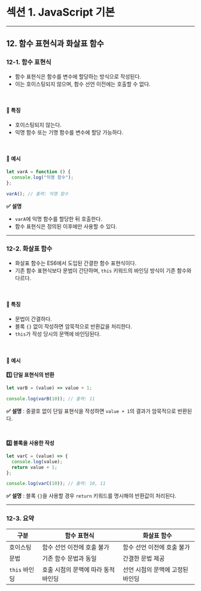 # 섹션 1. JavaScript 기본

---

## 12. 함수 표현식과 화살표 함수

### 12-1. 함수 표현식

- 함수 표현식은 함수를 변수에 할당하는 방식으로 작성된다.
- 이는 호이스팅되지 않으며, 함수 선언 이전에는 호출할 수 없다.

<br>

#### 📌 특징

- 호이스팅되지 않는다.
- 익명 함수 또는 기명 함수를 변수에 할당 가능하다.

<br>

#### 📌 예시

```javascript
let varA = function () {
  console.log("익명 함수");
};

varA(); // 출력: 익명 함수
```

**✅ 설명**

- `varA`에 익명 함수를 할당한 뒤 호출한다.
- 함수 표현식은 정의된 이후에만 사용할 수 있다.

---

### 12-2. 화살표 함수

- 화살표 함수는 ES6에서 도입된 간결한 함수 표현식이다.
- 기존 함수 표현식보다 문법이 간단하며, `this` 키워드의 바인딩 방식이 기존 함수와 다르다.

<br>

#### 📌 특징

- 문법이 간결하다.
- 블록 `{}` 없이 작성하면 암묵적으로 반환값을 처리한다.
- `this`가 작성 당시의 문맥에 바인딩된다.

<br>

#### 📌 예시

**1️⃣ 단일 표현식의 반환**

```javascript
let varB = (value) => value + 1;

console.log(varB(10)); // 출력: 11
```

**✅ 설명** : 중괄호 없이 단일 표현식을 작성하면 `value + 1`의 결과가 암묵적으로 반환된다.

<br>

**2️⃣ 블록을 사용한 작성**

```javascript
let varC = (value) => {
  console.log(value);
  return value + 1;
};

console.log(varC(10)); // 출력: 10, 11
```

**✅ 설명** : 블록 `{}`을 사용할 경우 `return` 키워드를 명시해야 반환값이 처리된다.

---

### 12-3. 요약

| 구분          | 함수 표현식                         | 화살표 함수                      |
| ------------- | ----------------------------------- | -------------------------------- |
| 호이스팅      | 함수 선언 이전에 호출 불가          | 함수 선언 이전에 호출 불가       |
| 문법          | 기존 함수 문법과 동일               | 간결한 문법 제공                 |
| `this` 바인딩 | 호출 시점의 문맥에 따라 동적 바인딩 | 선언 시점의 문맥에 고정된 바인딩 |
